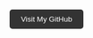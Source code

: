 <!-- Button to open GitHub profile -->
<div style="text-align: center; margin-top: 20px;">
    <button style="background-color: #333; color: white; padding: 10px 20px; border: none; border-radius: 5px; cursor: pointer;" onclick="window.open('https://github.com/asmalldev-here', '_blank')">Visit My GitHub</button>
</div>
